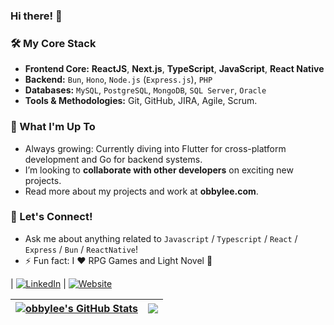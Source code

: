 ### Hi there! 👋

### 🛠️ My Core Stack

- **Frontend Core:** **ReactJS**, **Next.js**, **TypeScript**, **JavaScript**, **React Native**
- **Backend:** `Bun`, `Hono`, `Node.js` (`Express.js`), `PHP`
- **Databases:** `MySQL`, `PostgreSQL`, `MongoDB`, `SQL Server`, `Oracle`
- **Tools & Methodologies:** Git, GitHub, JIRA, Agile, Scrum.

### 🌱 What I'm Up To

- Always growing: Currently diving into Flutter for cross-platform development and Go for backend systems.
- I’m looking to **collaborate with other developers** on exciting new projects.
- Read more about my projects and work at **obbylee.com**.

### 💬 Let's Connect!

- Ask me about anything related to `Javascript` / `Typescript` / `React` / `Express` / `Bun` / `ReactNative`!
- ⚡ Fun fact: I ❤️ RPG Games and Light Novel 📜

| [![LinkedIn](https://img.shields.io/badge/LinkedIn-0077B5?style=for-the-badge&logo=linkedin&logoColor=white)](https://linkedin.com/in/leeobby) | [![Website](https://img.shields.io/badge/Website-000000?style=for-the-badge&logo=About.me&logoColor=white)](https://obbylee.com)

| <a href="https://github.com/obbylee"><img align="center" src="https://github-readme-stats.vercel.app/api?username=obbylee&show_icons=true&include_all_commits=true&theme=original&hide_border=true" alt="obbylee's GitHub Stats" /></a> | <a href="https://github.com/obbylee"><img align="center" src="https://github-readme-stats.vercel.app/api/top-langs/?username=obbylee&layout=compact&hide_border=true" /></a> |
| --------------------------------------------------------------------------------------------------------------------------------------------------------------------------------------------------------------------------------------- | ---------------------------------------------------------------------------------------------------------------------------------------------------------------------------- |
